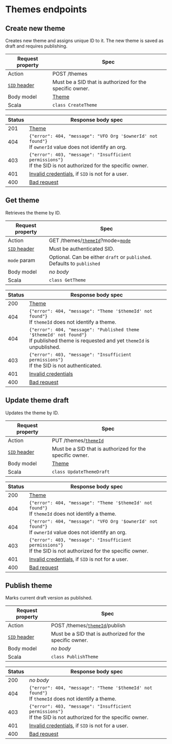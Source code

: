 
# Themes endpoints

## Create new theme

Creates new theme and assigns unique ID to it. The new theme is saved as draft and requires publishing.

Request property | Spec
---|---
Action                                | POST /themes
[`SID` header](request.md#sid-header) | Must be a SID that is authorized for the specific owner.
Body model                            | [Theme](models.md#theme)
Scala                                 | `class CreateTheme`

Status | Response body spec
---|---
201 | [Theme](models.md#theme)
404 | `{"error": 404, "message": "VFO Org '$ownerId' not found"}` <br> If `ownerId` value does not identify an org.
403 | `{"error": 403, "message": "Insufficient permissions"}` <br> If the SID is not authorized for the specific owner.
401 | [Invalid credentials](responses.md#invalid-credentials), if `SID` is not for a user.
400 | [Bad request](responses.md#bad-request)


## Get theme

Retrieves the theme by ID.

Request property | Spec
---|---
Action                                | GET /themes/[`themeId`](models.md#id-types)?mode=[`mode`](models.md#string)
[`SID` header](request.md#sid-header) | Must be authenticated SID.
`mode` param                          | Optional. Can be either `draft` or `published`. Defaults to `published`
Body model                            | _no body_
Scala                                 | `class GetTheme`

Status | Response body spec
---|---
200 | [Theme](models.md#theme)
404 | `{"error": 404, "message": "Theme '$themeId' not found"}` <br> If `themeId` does not identify a theme.
404 | `{"error": 404, "message": "Published theme '$themeId' not found"}` <br> If published theme is requested and yet `themeId` is unpublished.
403 | `{"error": 403, "message": "Insufficient permissions"}` <br> If the SID is not authenticated.
401 | [Invalid credentials](responses.md#invalid-credentials)
400 | [Bad request](responses.md#bad-request)

## Update theme draft

Updates the theme by ID.

Request property | Spec
---|---
Action                                | PUT /themes/[`themeId`](models.md#id-types)
[`SID` header](request.md#sid-header) | Must be a SID that is authorized for the specific owner.
Body model                            | [Theme](models.md#theme)
Scala                                 | `class UpdateThemeDraft`

Status | Response body spec
---|---
200 | [Theme](models.md#theme)
404 | `{"error": 404, "message": "Theme '$themeId' not found"}` <br> If `themeId` does not identify a theme.
404 | `{"error": 404, "message": "VFO Org '$ownerId' not found"}` <br> If `ownerId` value does not identify an org.
403 | `{"error": 403, "message": "Insufficient permissions"}` <br> If the SID is not authorized for the specific owner.
401 | [Invalid credentials](responses.md#invalid-credentials), if `SID` is not for a user.
400 | [Bad request](responses.md#bad-request)

## Publish theme

Marks current draft version as published.

Request property | Spec
---|---
Action                                | POST /themes/[`themeId`](models.md#id-types)/publish
[`SID` header](request.md#sid-header) | Must be a SID that is authorized for the specific owner.
Body model                            | _no body_
Scala                                 | `class PublishTheme`

Status | Response body spec
---|---
200 | _no body_
404 | `{"error": 404, "message": "Theme '$themeId' not found"}` <br> If `themeId` does not identify a theme.
403 | `{"error": 403, "message": "Insufficient permissions"}` <br> If the SID is not authorized for the specific owner.
401 | [Invalid credentials](responses.md#invalid-credentials), if `SID` is not for a user.
400 | [Bad request](responses.md#bad-request)
